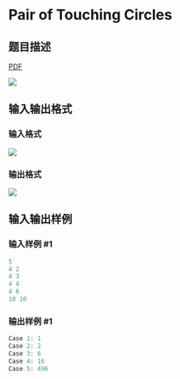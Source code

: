 # Pair of Touching Circles

## 题目描述

[problemUrl]: https://uva.onlinejudge.org/index.php?option=com_onlinejudge&Itemid=8&category=278&page=show_problem&problem=3795

[PDF](https://uva.onlinejudge.org/external/123/p12373.pdf)

![](https://cdn.luogu.com.cn/upload/vjudge_pic/UVA12373/35ddafd86a6ef09320674451da67ae56ebbce11c.png)

## 输入输出格式

### 输入格式

![](https://cdn.luogu.com.cn/upload/vjudge_pic/UVA12373/d513476512e412c5d05b89eb6f30db466a5e7911.png)

### 输出格式

![](https://cdn.luogu.com.cn/upload/vjudge_pic/UVA12373/362953727e72844113499404c4ab2b8d75697435.png)

## 输入输出样例

### 输入样例 #1

```cpp
5
4 2
4 3
4 4
4 6
10 10
```


### 输出样例 #1

```cpp
Case 1: 1
Case 2: 2
Case 3: 6
Case 4: 16
Case 5: 496
```


